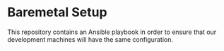 # Baremetal Setup

This repository contains an Ansible playbook in order to ensure that our
development machines will have the same configuration.


